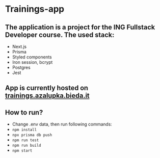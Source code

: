 # Trainings-app

## The application is a project for the ING Fullstack Developer course. The used stack:

- Next.js
- Prisma
- Styled components
- Iron session, bcrypt
- Postgres
- Jest

## App is currently hosted on [trainings.azalupka.bieda.it](https://trainings.azalupka.bieda.it)

## How to run?

- Change .env data, then run following commands:
- `npm install`
- `npx prisma db push`
- `npm run test`
- `npm run build`
- `npm start`
